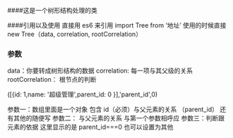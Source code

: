 ####这是一个树形结构处理的类

####引用以及使用
直接用 es6 来引用 import Tree from ‘地址’
使用的时候直接 new Tree（data, correlation, rootCorrelation）

### 参数

data：你要转成树形结构的数据
correlation: 每一项与其父级的关系
rootCorrelation： 根节点的判断

([{id: 1,name: '超级管理',parent_id: 0 }],'parent_id',0)

参数一：数组里面是一个对象 包含 id（必须）与父元素的关系 （parent_id） 还有其他的随便写
参数二： 与父元素的关系 与第一个参数相呼应
参数三：判断跟元素的依据 这里显示的是 parent_id===0 也可以设置为其他
